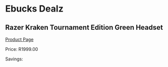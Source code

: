 
# Ebucks Dealz
## Razer Kraken Tournament Edition Green Headset
[Product Page](https://www.ebucks.com/web/shop/productSelected.do?prodId=1193390244&catId=1193873409)

Price: R1999.00

Savings: 


	